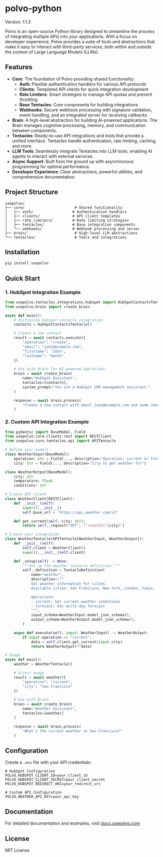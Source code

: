 # polvo-python

Version: 1.1.3

Polvo is an open-source Python library designed to streamline the process of integrating multiple APIs into your applications. With a focus on developer experience, Polvo provides a suite of tools and abstractions that make it easy to interact with third-party services, both within and outside the context of Large Language Models (LLMs).

## Features

- **Core**: The foundation of Polvo providing shared functionality:
  - **Auth**: Flexible authentication handlers for various API protocols
  - **Clients**: Templated API clients for quick integration development
  - **Rate Limiters**: Smart strategies to manage API quotas and prevent throttling
  - **Base Tentacles**: Core components for building integrations
  - **Webhooks**: Secure webhook processing with signature validation, event handling, and an integrated server for receiving callbacks
- **Brain**: A high-level abstraction for building AI-powered applications. The Brain manages cognitive processing, memory, and communication between components.
- **Tentacles**: Ready-to-use API integrations and tools that provide a unified interface. Tentacles handle authentication, rate limiting, caching, and more.
- **LLM Tools**: Seamlessly integrate Tentacles into LLM tools, enabling AI agents to interact with external services.
- **Async Support**: Built from the ground up with asynchronous programming for optimal performance.
- **Developer Experience**: Clear abstractions, powerful utilities, and comprehensive documentation.

## Project Structure

```
usepolvo/
├── core/                       # Shared functionality
│   ├── auth/                  # Authentication handlers
│   ├── clients/               # API client templates
│   ├── rate_limiters/         # Rate limiting strategies
│   ├── tentacles/             # Base integration components
│   └── webhooks/              # Webhook processing and server
├── brain/                      # High-level LLM abstractions
└── tentacles/                  # Tools and integrations
```

## Installation

```bash
pip install usepolvo
```

## Quick Start

### 1. HubSpot Integration Example

```python
from usepolvo.tentacles.integrations.hubspot import HubSpotContactsTentacle
from usepolvo.brain import create_brain

async def main():
    # Initialize HubSpot contacts integration
    contacts = HubSpotContactsTentacle()

    # Create a new contact
    result = await contacts.execute({
        "operation": "create",
        "email": "john@example.com",
        "firstname": "John",
        "lastname": "Smith"
    })

    # Use with Brain for AI-powered operations
    brain = await create_brain(
        name="HubSpot Assistant",
        tentacles=[contacts],
        system_prompt="You are a HubSpot CRM management assistant."
    )

    response = await brain.process(
        "Create a new contact with email jane@example.com and name Jane Doe"
    )
```

### 2. Custom API Integration Example

```python
from pydantic import BaseModel, Field
from usepolvo.core.clients.rest import RESTClient
from usepolvo.core.tentacles.api import APITentacle

# Define your models
class WeatherInput(BaseModel):
    operation: str = Field(..., description="Operation: current or forecast")
    city: str = Field(..., description="City to get weather for")

class WeatherOutput(BaseModel):
    city: str
    temperature: float
    conditions: str

# Create API client
class WeatherClient(RESTClient):
    def __init__(self):
        super().__init__()
        self.base_url = "https://api.weather.com/v1"

    def get_current(self, city: str):
        return self._request("GET", f"/weather/{city}")

# Create your integration
class WeatherTentacle(APITentacle[WeatherInput, WeatherOutput]):
    def __init__(self):
        self.client = WeatherClient()
        super().__init__(self.client)

    def _setup(self) -> None:
        """Set up the weather tentacle definition."""
        self._definition = TentacleDefinition(
            name="weather",
            description="""
            Get weather information for cities.
            Available cities: San Francisco, New York, London, Tokyo.

            Operations:
            - current: Get current weather conditions
            - forecast: Get multi-day forecast
            """,
            input_schema=WeatherInput.model_json_schema(),
            output_schema=WeatherOutput.model_json_schema(),
        )

    async def execute(self, input: WeatherInput) -> WeatherOutput:
        if input.operation == "current":
            data = self.client.get_current(input.city)
            return WeatherOutput(**data)

# Usage
async def main():
    weather = WeatherTentacle()

    # Direct usage
    result = await weather({
        "operation": "current",
        "city": "San Francisco"
    })

    # Use with Brain
    brain = await create_brain(
        name="Weather Assistant",
        tentacles=[weather]
    )

    response = await brain.process(
        "What's the current weather in San Francisco?"
    )
```

## Configuration

Create a `.env` file with your API credentials:

```env
# HubSpot Configuration
POLVO_HUBSPOT_CLIENT_ID=your_client_id
POLVO_HUBSPOT_CLIENT_SECRET=your_client_secret
POLVO_HUBSPOT_REDIRECT_URI=your_redirect_uri

# Custom API Configuration
POLVO_WEATHER_API_KEY=your_api_key
```

## Documentation

For detailed documentation and examples, visit [docs.usepolvo.com](https://docs.usepolvo.com)

## License

MIT License
